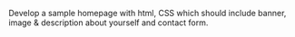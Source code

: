 Develop a
sample homepage with html, CSS which should include banner, image & description about yourself
and contact form.
